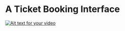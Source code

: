 # A Ticket Booking Interface

[![Alt text for your video](https://img.youtube.com/vi/VIDEO-ID/0.jpg)](https://s07k.github.io/ticket-booking-interface/Ticket%20Booking%20Card.mp4)
